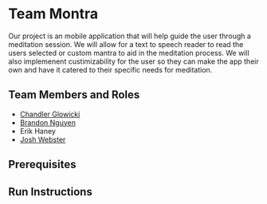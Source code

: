 # Team Montra

Our project is an mobile application that will help guide the user through a meditation session. We will allow for a text to speech reader to read the users selected or custom mantra to aid in the meditation process. We will also implemenent custimizability for the user so they can make the app their own and have it catered to their specific needs for meditation. 

## Team Members and Roles

* [Chandler Glowicki](https://github.com/ChandlerG09/CIS350-HW2-Glowicki)
* [Brandon Nguyen](https://github.com/NguyenLam087/CIS350-HW2--Nguyen-)
* Erik Haney
* [Josh Webster](https://github.com/webstjos/CIS350-HW2-Webster)

## Prerequisites

## Run Instructions
